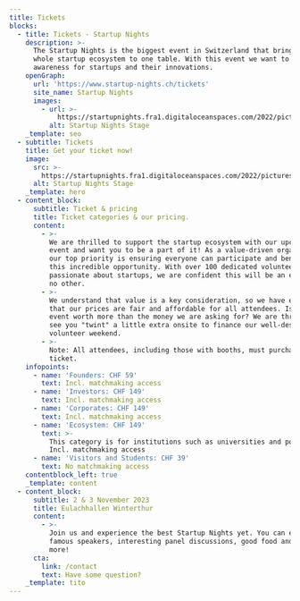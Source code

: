 ```yaml
---
title: Tickets
blocks:
  - title: Tickets - Startup Nights
    description: >-
      The Startup Nights is the biggest event in Switzerland that brings the
      whole startup ecosystem to one table. With this event we want to create
      awareness for startups and their innovations.
    openGraph:
      url: 'https://www.startup-nights.ch/tickets'
      site_name: Startup Nights
      images:
        - url: >-
            https://startupnights.fra1.digitaloceanspaces.com/2022/pictures/stage.jpg
          alt: Startup Nights Stage
    _template: seo
  - subtitle: Tickets
    title: Get your ticket now!
    image:
      src: >-
        https://startupnights.fra1.digitaloceanspaces.com/2022/pictures/stage.jpg
      alt: Startup Nights Stage
    _template: hero
  - content_block:
      subtitle: Ticket & pricing
      title: Ticket categories & our pricing.
      content:
        - >-
          We are thrilled to support the startup ecosystem with our upcoming
          event and want you to be a part of it! As a value-driven organization,
          our top priority is ensuring everyone can participate and benefit from
          this incredible opportunity. With over 100 dedicated volunteers
          passionate about startups, we are confident this will be an event like
          no other.
        - >-
          We understand that value is a key consideration, so we have ensured
          that our prices are fair and affordable for all attendees. Is this
          event worth more than the money we are asking for? We are thrilled to
          see you "twint" a little extra onsite to finance our well-deserved
          volunteer weekend.
        - >-
          Note: All attendees, including those with booths, must purchase a
          ticket.
    infopoints:
      - name: 'Founders: CHF 59'
        text: Incl. matchmaking access
      - name: 'Investors: CHF 149'
        text: Incl. matchmaking access
      - name: 'Corporates: CHF 149'
        text: Incl. matchmaking access
      - name: 'Ecosystem: CHF 149'
        text: >-
          This category is for institutions such as universities and politics.
          Incl. matchmaking access
      - name: 'Visitors and Students: CHF 39'
        text: No matchmaking access
    contentblock_left: true
    _template: content
  - content_block:
      subtitle: 2 & 3 November 2023
      title: Eulachhallen Winterthur
      content:
        - >-
          Join us and experience the best Startup Nights yet. You can expect
          famous speakers, interesting panel discussions, good food and much
          more!
      cta:
        link: /contact
        text: Have some question?
    _template: tito
---
```




























